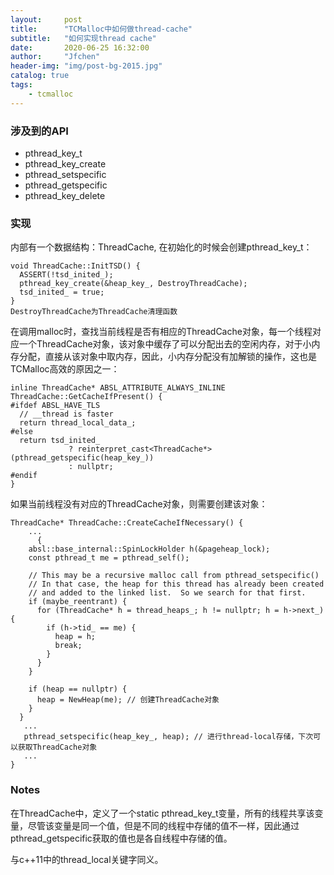 ```yaml
---
layout:     post
title:      "TCMalloc中如何做thread-cache"
subtitle:   "如何实现thread cache"
date:       2020-06-25 16:32:00
author:     "Jfchen"
header-img: "img/post-bg-2015.jpg"
catalog: true
tags:
    - tcmalloc
---
```


### 涉及到的API
- pthread_key_t
- pthread_key_create
- pthread_setspecific
- pthread_getspecific
- pthread_key_delete

### 实现
内部有一个数据结构：ThreadCache, 在初始化的时候会创建pthread_key_t：
```
void ThreadCache::InitTSD() {
  ASSERT(!tsd_inited_);
  pthread_key_create(&heap_key_, DestroyThreadCache);
  tsd_inited_ = true;
}
DestroyThreadCache为ThreadCache清理函数
```

在调用malloc时，查找当前线程是否有相应的ThreadCache对象，每一个线程对应一个ThreadCache对象，该对象中缓存了可以分配出去的空闲内存，对于小内存分配，直接从该对象中取内存，因此，小内存分配没有加解锁的操作，这也是TCMalloc高效的原因之一：
```
inline ThreadCache* ABSL_ATTRIBUTE_ALWAYS_INLINE
ThreadCache::GetCacheIfPresent() {
#ifdef ABSL_HAVE_TLS
  // __thread is faster
  return thread_local_data_;
#else
  return tsd_inited_
             ? reinterpret_cast<ThreadCache*>(pthread_getspecific(heap_key_))
             : nullptr;
#endif
}
```

如果当前线程没有对应的ThreadCache对象，则需要创建该对象：
```
ThreadCache* ThreadCache::CreateCacheIfNecessary() {
    ...
      {
    absl::base_internal::SpinLockHolder h(&pageheap_lock);
    const pthread_t me = pthread_self();

    // This may be a recursive malloc call from pthread_setspecific()
    // In that case, the heap for this thread has already been created
    // and added to the linked list.  So we search for that first.
    if (maybe_reentrant) {
      for (ThreadCache* h = thread_heaps_; h != nullptr; h = h->next_) {
        if (h->tid_ == me) {
          heap = h;
          break;
        }
      }
    }

    if (heap == nullptr) {
      heap = NewHeap(me); // 创建ThreadCache对象
    }
  }
   ...
   pthread_setspecific(heap_key_, heap); // 进行thread-local存储，下次可以获取ThreadCache对象
   ...
}

```

### Notes
在ThreadCache中，定义了一个static pthread_key_t变量，所有的线程共享该变量，尽管该变量是同一个值，但是不同的线程中存储的值不一样，因此通过pthread_getspecific获取的值也是各自线程中存储的值。

与c++11中的thread_local关键字同义。
